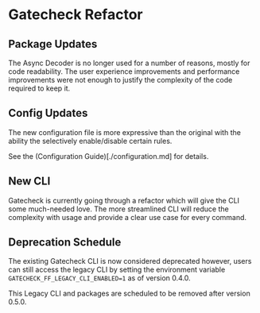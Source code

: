 # Gatecheck Refactor

## Package Updates

The Async Decoder is no longer used for a number of reasons, mostly for code readability.
The user experience improvements and performance improvements were not enough to justify the complexity of the code 
required to keep it.

## Config Updates

The new configuration file is more expressive than the original with the ability the selectively enable/disable certain
rules.

See the (Configuration Guide)[./configuration.md] for details.

## New CLI

Gatecheck is currently going through a refactor which will give the CLI some much-needed love.
The more streamlined CLI will reduce the complexity with usage and provide a clear use case for every command.


## Deprecation Schedule

The existing Gatecheck CLI is now considered deprecated however, users can still access the legacy CLI by
setting the environment variable `GATECHECK_FF_LEGACY_CLI_ENABLED=1` as of version 0.4.0.

This Legacy CLI and packages are scheduled to be removed after version 0.5.0.
